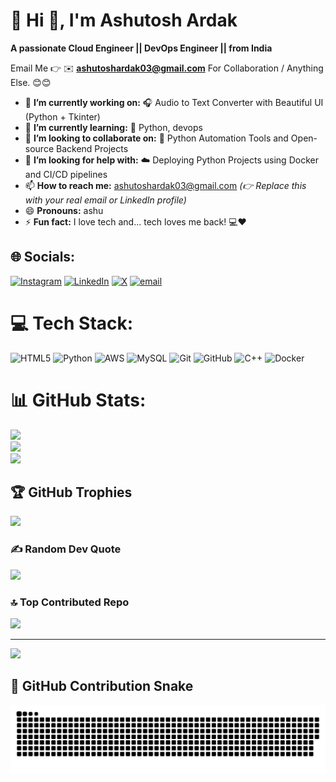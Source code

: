 # 💫 Hi 👋, I'm Ashutosh Ardak
**A passionate Cloud Engineer || DevOps Engineer ||  from India**

Email Me 👉 ✉️ **ashutoshardak03@gmail.com** For Collaboration / Anything Else. 😊😊

- 🔭 **I’m currently working on:** 🎧 Audio to Text Converter with Beautiful UI (Python + Tkinter)
- 🌱 **I’m currently learning:** 🚀 Python, devops
- 👯 **I’m looking to collaborate on:** 🤝 Python Automation Tools and Open-source Backend Projects
- 🤔 **I’m looking for help with:** ☁️ Deploying Python Projects using Docker and CI/CD pipelines
- 📫 **How to reach me:** ashutoshardak03@gmail.com *(👉 Replace this with your real email or LinkedIn profile)*
- 😄 **Pronouns:** ashu
- ⚡ **Fun fact:** I love tech and... tech loves me back! 💻❤

## 🌐 Socials:
[![Instagram](https://img.shields.io/badge/Instagram-%23E4405F.svg?logo=Instagram&logoColor=white)](https://instagram.com/ashutosh_ardak_04) [![LinkedIn](https://img.shields.io/badge/LinkedIn-%230077B5.svg?logo=linkedin&logoColor=white)](https://linkedin.com/in/Ashutosh_Ardak ) [![X](https://img.shields.io/badge/X-black.svg?logo=X&logoColor=white)](https://x.com/@ardak_7017591) [![email](https://img.shields.io/badge/Email-D14836?logo=gmail&logoColor=white)](mailto:ashutoshardak03@gmail.com) 

# 💻 Tech Stack:
![HTML5](https://img.shields.io/badge/html5-%23E34F26.svg?style=for-the-badge&logo=html5&logoColor=white) ![Python](https://img.shields.io/badge/python-3670A0?style=for-the-badge&logo=python&logoColor=ffdd54) ![AWS](https://img.shields.io/badge/AWS-%23FF9900.svg?style=for-the-badge&logo=amazon-aws&logoColor=white) ![MySQL](https://img.shields.io/badge/mysql-4479A1.svg?style=for-the-badge&logo=mysql&logoColor=white) ![Git](https://img.shields.io/badge/git-%23F05033.svg?style=for-the-badge&logo=git&logoColor=white) ![GitHub](https://img.shields.io/badge/github-%23121011.svg?style=for-the-badge&logo=github&logoColor=white) ![C++](https://img.shields.io/badge/c++-%2300599C.svg?style=for-the-badge&logo=c%2B%2B&logoColor=white) ![Docker](https://img.shields.io/badge/docker-%230db7ed.svg?style=for-the-badge&logo=docker&logoColor=white)

# 📊 GitHub Stats:
![](https://github-readme-stats.vercel.app/api?username=ardakashutosh05&theme=dark&hide_border=false&include_all_commits=true&count_private=false)<br/>
![](https://nirzak-streak-stats.vercel.app/?user=ardakashutosh05&theme=dark&hide_border=false)<br/>
![](https://github-readme-stats.vercel.app/api/top-langs/?username=ardakashutosh05&theme=dark&hide_border=false&include_all_commits=true&count_private=false&layout=compact)

## 🏆 GitHub Trophies
![](https://github-profile-trophy.vercel.app/?username=alamimran613&theme=radical&no-frame=false&no-bg=false&margin-w=4)

### ✍️ Random Dev Quote
![](https://quotes-github-readme.vercel.app/api?type=horizontal&theme=radical)

### 🔝 Top Contributed Repo
![](https://github-contributor-stats.vercel.app/api?username=ardakashutosh05&limit=5&theme=dark&combine_all_yearly_contributions=true)

---
[![](https://visitcount.itsvg.in/api?id=ardakashutosh05&icon=0&color=0)](https://visitcount.itsvg.in)

## 🐍 GitHub Contribution Snake
![GitHub Snake](https://github.com/ardakashutosh05/ardakashutosh05/raw/output/github-snake.svg)

<!-- Proudly created with GPRM ( https://gprm.itsvg.in ) -->
